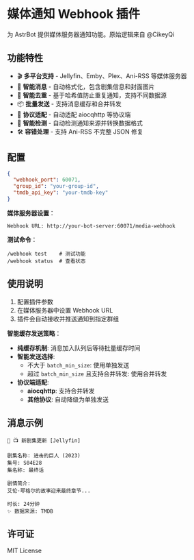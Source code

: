 # 媒体通知 Webhook 插件

为 AstrBot 提供媒体服务器通知功能。原始逻辑来自 @CikeyQi

## 功能特性

- 🎬 **多平台支持** - Jellyfin、Emby、Plex、Ani-RSS 等媒体服务器
- 📱 **智能消息** - 自动格式化，包含剧集信息和封面图片
- 🔄 **智能去重** - 基于哈希值防止重复通知，支持不同数据源
- 📦 **批量发送** - 支持消息缓存和合并转发
- 🤖 **协议适配** - 自动适配 aiocqhttp 等协议端
- 🔧 **智能检测** - 自动检测通知来源并转换数据格式
- 🛠️ **容错处理** - 支持 Ani-RSS 不完整 JSON 修复

## 配置

```json
{
  "webhook_port": 60071,
  "group_id": "your-group-id",
  "tmdb_api_key": "your-tmdb-key"
}
```

**媒体服务器设置**：
```
Webhook URL: http://your-bot-server:60071/media-webhook
```

**测试命令**：
```
/webhook test    # 测试功能
/webhook status  # 查看状态
```

## 使用说明

1. 配置插件参数
2. 在媒体服务器中设置 Webhook URL
3. 插件会自动接收并推送通知到指定群组

**智能缓存发送策略**：
- **纯缓存机制**: 消息加入队列后等待批量缓存时间
- **智能发送选择**:
  - 不大于 `batch_min_size`: 使用单独发送
  - 超过 `batch_min_size` 且支持合并转发: 使用合并转发
- **协议端适配**:
  - **aiocqhttp**: 支持合并转发
  - **其他协议**: 自动降级为单独发送


## 消息示例

```
🤖 📺 新剧集更新 [Jellyfin]

剧集名称: 进击的巨人 (2023)
集号: S04E28
集名称: 最终话

剧情简介:
艾伦·耶格尔的故事迎来最终章节...

时长: 24分钟
✨ 数据来源: TMDB
```

## 许可证

MIT License
